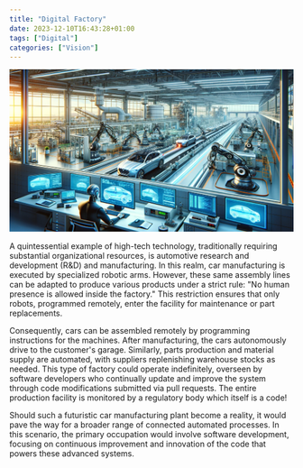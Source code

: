 ```yaml
---
title: "Digital Factory"
date: 2023-12-10T16:43:28+01:00
tags: ["Digital"]
categories: ["Vision"]
---
```

![Digital Factory](car-factory-pipeline-robot.png)

A quintessential example of high-tech technology, traditionally requiring substantial organizational resources, is automotive research and development (R&D) and manufacturing. In this realm, car manufacturing is executed by specialized robotic arms. However, these same assembly lines can be adapted to produce various products under a strict rule: "No human presence is allowed inside the factory." This restriction ensures that only robots, programmed remotely, enter the facility for maintenance or part replacements.

Consequently, cars can be assembled remotely by programming instructions for the machines. After manufacturing, the cars autonomously drive to the customer's garage. Similarly, parts production and material supply are automated, with suppliers replenishing warehouse stocks as needed. This type of factory could operate indefinitely, overseen by software developers who continually update and improve the system through code modifications submitted via pull requests. The entire production facility is monitored by a regulatory body which itself is a code!

Should such a futuristic car manufacturing plant become a reality, it would pave the way for a broader range of connected automated processes. In this scenario, the primary occupation would involve software development, focusing on continuous improvement and innovation of the code that powers these advanced systems.
